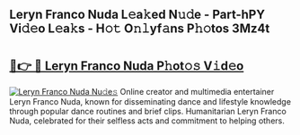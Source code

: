 ## Leryn Franco Nuda L𝚎a𝚔ed N𝚞𝚍e - Part-hPY Vi𝚍𝚎o L𝚎a𝚔s - H𝚘𝚝 O𝚗𝚕yf𝚊ns P𝚑𝚘tos 3Mz4t

# <h2><a href="http://kf6p7j0.oniu.top/?m=Leryn+Franco+Nuda">🔗👉 🔴 Leryn Franco Nuda P𝚑ot𝚘𝚜 V𝚒d𝚎o</a></h2>

[![Leryn Franco Nuda Nu𝚍e𝚜](https://i.imgur.com/0qMVB7G.gif)](http://kf6p7j0.oniu.top/?m=Leryn+Franco+Nuda)
Online creator and multimedia entertainer Leryn Franco Nuda, known for disseminating dance and lifestyle knowledge through popular dance routines and brief clips. Humanitarian Leryn Franco Nuda, celebrated for their selfless acts and commitment to helping others.  
